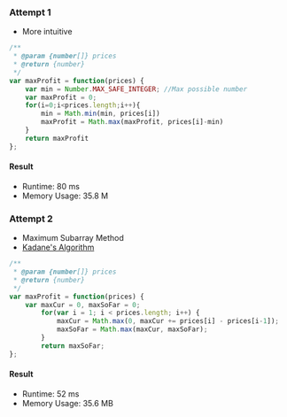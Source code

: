 ### Attempt 1

- More intuitive
```javascript
/**
 * @param {number[]} prices
 * @return {number}
 */
var maxProfit = function(prices) {
    var min = Number.MAX_SAFE_INTEGER; //Max possible number
    var maxProfit = 0;
    for(i=0;i<prices.length;i++){
        min = Math.min(min, prices[i])
        maxProfit = Math.max(maxProfit, prices[i]-min)
    }
    return maxProfit
};
```

#### Result
- Runtime: 80 ms
- Memory Usage: 35.8 M

### Attempt 2
- Maximum Subarray Method
- [Kadane's Algorithm](https://en.wikipedia.org/wiki/Maximum_subarray_problem)
```javascript
/**
 * @param {number[]} prices
 * @return {number}
 */
var maxProfit = function(prices) {
    var maxCur = 0, maxSoFar = 0;
        for(var i = 1; i < prices.length; i++) {
            maxCur = Math.max(0, maxCur += prices[i] - prices[i-1]);
            maxSoFar = Math.max(maxCur, maxSoFar);
        }
        return maxSoFar;
};
```

#### Result
- Runtime: 52 ms
- Memory Usage: 35.6 MB
